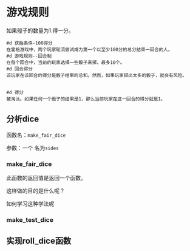 # 游戏规则

如果骰子的数量为1.得一分。

```
#d 获胜条件-100得分
在霍格游戏中，两个玩家轮流尝试成为第一个以至少100分的总分结束一回合的人。
#d 游戏规则--回合制
在每个回合中，当前的玩家选择一些骰子来掷，最多10个。
#d 回合得分
该玩家在该回合的得分是骰子结果的总和。然而，如果玩家掷出太多的骰子，就会有风险。


#d 得分
被淘汰。如果任何一个骰子的结果是1，那么当前玩家在这一回合的得分就是1。
```





## 分析dice

函数名：`make_fair_dice` 

参数：一个 名为`sides`





### make_fair_dice

此函数的返回值是返回一个函数。

这样做的目的是什么呢？

如何学习这种学法呢



### make_test_dice





## 实现roll_dice函数

